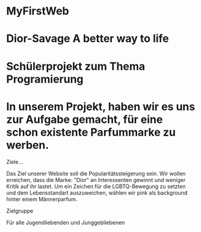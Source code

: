 # MyFirstWeb

# Dior-Savage A better way to life

# Schülerprojekt zum Thema Programierung
# In unserem Projekt, haben wir es uns zur Aufgabe gemacht, für eine schon existente Parfummarke zu werben.

Ziele...

Das Ziel unserer Website soll die Popularitätssteigerung sein. Wir wollen erreichen, dass die Marke: "Dior" an Interessenten gewinnt und weniger Kritik auf ihr lastet. Um ein Zeichen für die LGBTQ-Bewegung zu setzten und dem Lebensstandart auszuweichen, wählen wir pink als background hinter einem Männerparfum. 

Zielgruppe

Für alle Jugendliebenden und Junggebliebenen
